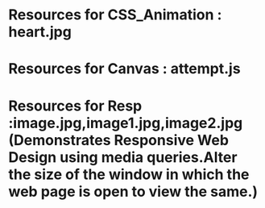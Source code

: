 # Resources for CSS_Animation : heart.jpg
# Resources for Canvas : attempt.js
# Resources for Resp :image.jpg,image1.jpg,image2.jpg (Demonstrates Responsive Web Design using media queries.Alter the size of the window in which the web page is open to view the same.)
